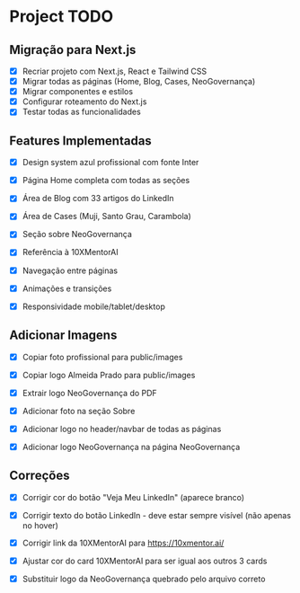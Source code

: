 # Project TODO

## Migração para Next.js
- [x] Recriar projeto com Next.js, React e Tailwind CSS
- [x] Migrar todas as páginas (Home, Blog, Cases, NeoGovernança)
- [x] Migrar componentes e estilos
- [x] Configurar roteamento do Next.js
- [x] Testar todas as funcionalidades

## Features Implementadas
- [x] Design system azul profissional com fonte Inter
- [x] Página Home completa com todas as seções
- [x] Área de Blog com 33 artigos do LinkedIn
- [x] Área de Cases (Muji, Santo Grau, Carambola)
- [x] Seção sobre NeoGovernança
- [x] Referência à 10XMentorAI
- [x] Navegação entre páginas
- [x] Animações e transições
- [x] Responsividade mobile/tablet/desktop



## Adicionar Imagens
- [x] Copiar foto profissional para public/images
- [x] Copiar logo Almeida Prado para public/images
- [x] Extrair logo NeoGovernança do PDF
- [x] Adicionar foto na seção Sobre
- [x] Adicionar logo no header/navbar de todas as páginas
- [x] Adicionar logo NeoGovernança na página NeoGovernança



## Correções
- [x] Corrigir cor do botão "Veja Meu LinkedIn" (aparece branco)


- [x] Corrigir texto do botão LinkedIn - deve estar sempre visível (não apenas no hover)


- [x] Corrigir link da 10XMentorAI para https://10xmentor.ai/


- [x] Ajustar cor do card 10XMentorAI para ser igual aos outros 3 cards


- [x] Substituir logo da NeoGovernança quebrado pelo arquivo correto

